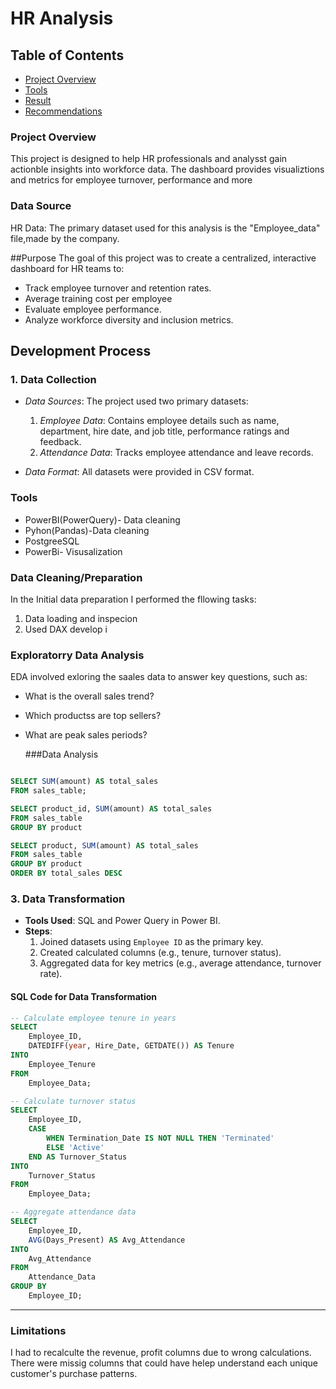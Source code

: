 # HR Analysis
## Table of Contents

- [Project Overview](#project-overview)
- [Tools](#tools)
- [Result](#result)
- [Recommendations](#recommendations)
### Project Overview

This project is designed to help HR professionals and analysst gain actionble insights into workforce data. The dashboard provides visualiztions and metrics for employee turnover, performance and more
### Data Source
HR Data:  The primary dataset used for this analysis is the "Employee_data" file,made by the company.

##Purpose
The goal of this project was to create a centralized, interactive dashboard for HR teams to:
- Track employee turnover and retention rates.
- Average training cost per employee
- Evaluate employee performance.
- Analyze workforce diversity and inclusion metrics.


## Development Process

### 1. Data Collection
- *Data Sources*: The project used two primary datasets:
  1. *Employee Data*: Contains employee details such as name, department, hire date, and job title, performance ratings and feedback.
  2. *Attendance Data*: Tracks employee attendance and leave records.

- *Data Format*: All datasets were provided in CSV format.

### Tools 

- PowerBI(PowerQuery)- Data cleaning
- Pyhon(Pandas)-Data cleaning
- PostgreeSQL
- PowerBi- Visusalization

 ### Data Cleaning/Preparation

In the Initial data preparation I performed the fllowing  tasks:

  1. Data loading and inspecion
  2. Used DAX develop i

###  Exploratorry Data Analysis 

EDA involved exloring the  saales data to answer key questions, such as:
- What is the overall sales trend?
- Which productss are top sellers?
- What  are peak sales periods?

  ###Data Analysis

```sql

SELECT SUM(amount) AS total_sales
FROM sales_table;

SELECT product_id, SUM(amount) AS total_sales
FROM sales_table
GROUP BY product

SELECT product, SUM(amount) AS total_sales
FROM sales_table
GROUP BY product
ORDER BY total_sales DESC
```
### **3. Data Transformation**
- **Tools Used**: SQL and Power Query in Power BI.
- **Steps**:
  1. Joined datasets using `Employee ID` as the primary key.
  2. Created calculated columns (e.g., tenure, turnover status).
  3. Aggregated data for key metrics (e.g., average attendance, turnover rate).

#### **SQL Code for Data Transformation**
```sql
-- Calculate employee tenure in years
SELECT 
    Employee_ID,
    DATEDIFF(year, Hire_Date, GETDATE()) AS Tenure
INTO 
    Employee_Tenure
FROM 
    Employee_Data;

-- Calculate turnover status
SELECT 
    Employee_ID,
    CASE 
        WHEN Termination_Date IS NOT NULL THEN 'Terminated'
        ELSE 'Active'
    END AS Turnover_Status
INTO 
    Turnover_Status
FROM 
    Employee_Data;

-- Aggregate attendance data
SELECT 
    Employee_ID,
    AVG(Days_Present) AS Avg_Attendance
INTO 
    Avg_Attendance
FROM 
    Attendance_Data
GROUP BY 
    Employee_ID;
```

---

### Limitations
 I had to recalculte the revenue, profit columns due to wrong calculations.  There were missig columns that  could have helep understand each unique customer's purchase patterns.
